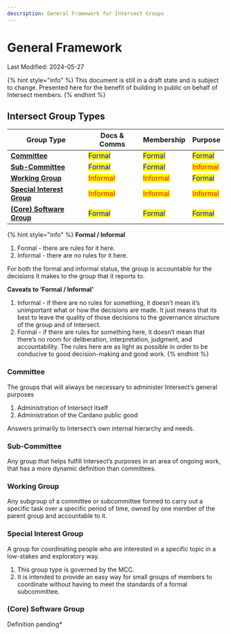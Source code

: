 ```yaml
---
description: General Framework for Intersect Groups
---
```


# General Framework

Last Modified: 2024-05-27

{% hint style="info" %}
This document is still in a draft state and is subject to change. Presented here for the benefit of building in public on behalf of Intersect members.
{% endhint %}

## Intersect Group Types

| Group Type                                                                | Docs & Comms                             | Membership                               | Purpose                                  |
| ------------------------------------------------------------------------- | ---------------------------------------- | ---------------------------------------- | ---------------------------------------- |
| [**Committee**](general-framework.md#committee)                           | <mark style="color:blue;">Formal</mark>  | <mark style="color:blue;">Formal</mark>  | <mark style="color:blue;">Formal</mark>  |
| [**Sub-Committee**](general-framework.md#sub-committee)                   | <mark style="color:blue;">Formal</mark>  | <mark style="color:blue;">Formal</mark>  | <mark style="color:red;">Informal</mark> |
| [**Working Group**](general-framework.md#working-group)                   | <mark style="color:red;">Informal</mark> | <mark style="color:red;">Informal</mark> | <mark style="color:blue;">Formal</mark>  |
| [**Special Interest Group**](general-framework.md#special-interest-group) | <mark style="color:red;">Informal</mark> | <mark style="color:red;">Informal</mark> | <mark style="color:red;">Informal</mark> |
| [**(Core) Software Group**](general-framework.md#core-software-group)     | <mark style="color:blue;">Formal</mark>  | <mark style="color:blue;">Formal</mark>  | <mark style="color:blue;">Formal</mark>  |

{% hint style="info" %}
**Formal / Informal**

1. Formal - there are rules for it here.
2. Informal - there are no rules for it here.

For both the formal and informal status, the group is accountable for the decisions it makes to the group that it reports to.&#x20;

**Caveats to ‘Formal / Informal’**

1. Informal - if there are no rules for something, it doesn’t mean it’s unimportant what or how the decisions are made. It just means that its best to leave the quality of those decisions to the governance structure of the group and of Intersect.
2. Formal - if there are rules for something here, it doesn’t mean that there’s no room for deliberation, interpretation, judgment, and accountability. The rules here are as light as possible in order to be conducive to good decision-making and good work.
{% endhint %}

### Committee

The groups that will always be necessary to administer Intersect’s general purposes

1. Administration of Intersect itself
2. Administration of the Cardano public good

Answers primarily to Intersect’s own internal hierarchy and needs.

### Sub-Committee

Any group that helps fulfill Intersect’s purposes in an area of ongoing work, that has a more dynamic definition than committees.

### Working Group

Any subgroup of a committee or subcommittee formed to carry out a specific task over a specific period of time, owned by one member of the parent group and accountable to it.

### Special Interest Group

A group for coordinating people who are interested in a specific topic in a low-stakes and exploratory way.&#x20;

1. This group type is governed by the MCC.&#x20;
2. It is intended to provide an easy way for small groups of members to coordinate without having to meet the standards of a formal subcommittee.

### (Core) Software Group

Definition pending\*
